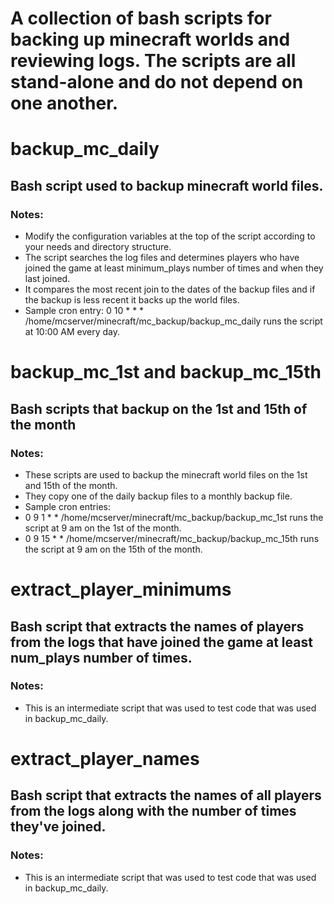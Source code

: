 # A collection of bash scripts for backing up minecraft worlds and reviewing logs. The scripts are all stand-alone and do not depend on one another.
  
# backup_mc_daily
 
## Bash script used to backup minecraft world files.

### Notes:
 
- Modify the configuration variables at the top of the script according to your needs and directory structure.
- The script searches the log files and determines players who have joined the game at least minimum_plays number of times and when they last joined.
- It compares the most recent join to the dates of the backup files and if the backup is less recent it backs up the world files.
- Sample cron entry: 0 10 * * * /home/mcserver/minecraft/mc_backup/backup_mc_daily runs the script at 10:00 AM every day. 
  
 
# backup_mc_1st and backup_mc_15th
  
## Bash scripts that backup on the 1st and 15th of the month
  
### Notes:

- These scripts are used to backup the minecraft world files on the 1st and 15th of the month.
- They copy one of the daily backup files to a monthly backup file.
- Sample cron entries:
- 0 9 1 * * /home/mcserver/minecraft/mc_backup/backup_mc_1st runs the script at 9 am on the 1st of the month.
- 0 9 15 * * /home/mcserver/minecraft/mc_backup/backup_mc_15th runs the script at 9 am on the 15th of the month. 


# extract_player_minimums

## Bash script that extracts the names of players from the logs that have joined the game at least num_plays number of times.  

### Notes:  

- This is an intermediate script that was used to test code that was used in backup_mc_daily.
  
  
# extract_player_names
  
## Bash script that extracts the names of all players from the logs along with the number of times they've joined.
  
### Notes:
  
- This is an intermediate script that was used to test code that was used in backup_mc_daily.  
  